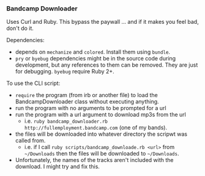 ### Bandcamp Downloader

Uses Curl and Ruby. This bypass the paywall ... and if it makes you feel bad, don't do it. 

Dependencies:
  - depends on `mechanize` and `colored`. Install them using `bundle`.
  - `pry` or `byebug` dependencies might be in the source code during development, but any references to them can be removed. They are just for 
    debugging. `byebug` require Ruby 2+.

To use the CLI script:
  - `require` the program (from irb or another file) to load the BandcampDownloader class without executing anything.
  - run the program with no arguments to be prompted for a url
  - run the program with a url argument to download mp3s from the url
      - i.e. `ruby bandcamp_downloader.rb http://fullemployment.bandcamp.com` (one of my bands).
  - the files will be downloaded into whatever directory the scripwt was called from.  
      - i.e. if I call `ruby scripts/bandcamp_downloade.rb <url>` from `~/Downloads` then the files will be downloaded to `~/Downloads`. 
  - Unfortunately, the names of the tracks aren't included with the download. I might try and fix this. 
             


